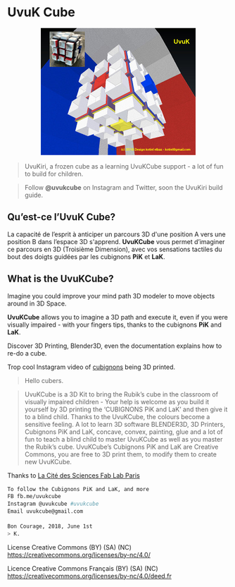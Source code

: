 # UvuK Cube

<p align="center" >
  <img src="uvuk-03.jpg" title="UvuKCube" float=left>
</p>

> UvuKiri, a frozen cube as a learning UvuKCube support - a lot of fun to build for children.

> Follow **@uvukcube** on Instagram and Twitter, soon the UvuKiri build guide.

## Qu’est-ce l’UvuK Cube?

La capacité de l’esprit à anticiper un parcours 3D d'une position A vers une position B dans l’espace 3D s'apprend.
**UvuKCube** vous permet d’imaginer ce parcours en 3D (Troisième Dimension), avec vos sensations tactiles du bout des doigts guidées par les cubignons **PiK** et **LaK**.


## What is the UvuKCube?

Imagine you could improve your mind path 3D modeler to move objects around in 3D Space.

**UvuKCube** allows you to imagine a 3D path and execute it, even if you were visually impaired - with your fingers tips, thanks to the cubignons **PiK** and **LaK**.

Discover 3D Printing, Blender3D, even the documentation explains how to re-do a cube.

Trop cool Instagram video of [cubignons](https://instagram.com/p/BknzR3xnqnM/) being 3D printed. 

> Hello cubers.

> UvuKCube is a 3D Kit to bring the Rubik’s cube in the classroom of visually impaired children - Your help is welcome as you build it yourself by 3D printing the ‘CUBIGNONS PiK and LaK’ and then give it to a blind child. Thanks to the UvuKCube, the colours become a sensitive feeling.
A lot to learn 3D software BLENDER3D, 3D Printers, Cubignons PiK and LaK, concave, convex, painting, glue and a lot of fun to teach a blind child to master UvuKCube as well as you master the Rubik’s cube.
UvuKCube’s Cubignons PiK and LaK are Creative Commons, you are free to 3D print them, to modify them to create new UvuKCube.

Thanks to [La Cité des Sciences Fab Lab Paris](http://carrefour-numerique.cite-sciences.fr/fablab/wiki/doku.php?id=projets:uvuk_cube)

``` bash
To follow the Cubignons PiK and LaK, and more
FB fb.me/uvukcube
Instagram @uvukcube #uvukcube
Email uvukcube@gmail.com

Bon Courage, 2018, June 1st
> K.
```

License Creative Commons (BY) (SA) (NC) https://creativecommons.org/licenses/by-nc/4.0/

Licence Creative Commons Français (BY) (SA) (NC) https://creativecommons.org/licenses/by-nc/4.0/deed.fr
